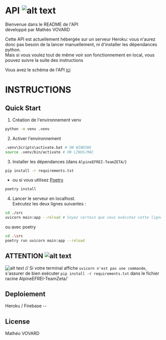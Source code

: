 # API ![alt text](https://cdn.discordapp.com/attachments/1291488602362089503/1310751901687611462/imageedit_4_7508579979.png?ex=67465c55&is=67450ad5&hm=b19415aa4665c76ced2cc3e0057b4f0849ec883f9d967c148d39d900316e23f6&)
Bienvenue dans le README de l'API</br>
développé par Mathéo VOVARD</br>

Cette API est actuellement hébergée sur un serveur Heroku: vous n'aurez donc pas besoin de la lancer manuellement, ni d'installer les dépendances python.</br>
Mais si vous voulez tout de même voir son fonctionnement en local, vous pouvez suivre la suite des instructions</br>

Vous avez le schéma de l'API [ici](/api/API.md)

# INSTRUCTIONS

## Quick Start
1. Création de l'environnement venv
```sh
python -m venv .venv
```

2. Activer l'environnement
```sh
.venv\Scripts\activate.bat # ON WINDIWS
source .venv/bin/activate # ON LINUS/MAC
```


3. Installer les dépendances (dans `AlpineEFREI-TeamZETA/`)
```sh
pip install -r requirements.txt
```

- ou si vous utilisez [Poetry](https://python-poetry.org/docs/)
```sh
poetry install
```

4. Lancer le serveur en localhost. <br>
Exécutez les deux lignes suivantes :
```sh
cd ./src
uvicorn main:app --reload # Soyez certain que vous exécutez cette ligne dans ./src !
```

ou avec poetry
```sh
cd .\src
poetry run uvicorn main:app --reload
```
## **ATTENTION** ![alt text](https://cdn.discordapp.com/attachments/1291488602362089503/1310720174021935104/image.png?ex=67463ec9&is=6744ed49&hm=be6cbd10e92be9ce3a0d7094c5d76f9301d96f3d4b08c32699ea7b764f9360c0&)

![alt text](https://cdn.discordapp.com/attachments/1291488602362089503/1310719235571318885/image.png?ex=67463de9&is=6744ec69&hm=bc9f4f00867700be78ec0d3093039cccdcc8e5423cd79b310c3517da19b3af4b&) // Si votre terminal affiche `uvicorn n'est pas une commande`, s'assurer de bien exécuter `pip install -r requirements.txt` dans le fichier racine AlpineEFREI-TeamZeta/`

## Deploiement 
Heroku / Firebase -- 

## License
Mathéo VOVARD
